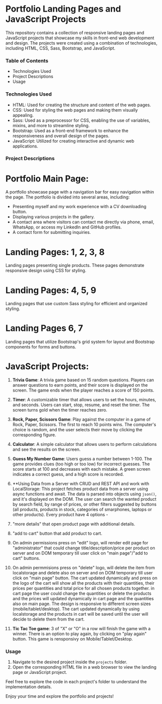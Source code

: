 # Portfolio Landing Pages and JavaScript Projects

This repository contains a collection of responsive landing pages and JavaScript projects that showcase my skills in front-end web development and design. The projects were created using a combination of technologies, including HTML, CSS, Sass, Bootstrap, and JavaScript.

### Table of Contents

- Technologies Used
- Project Descriptions
- Usage

### Technologies Used

- HTML: Used for creating the structure and content of the web pages.
- CSS: Used for styling the web pages and making them visually appealing.
- Sass: Used as a preprocessor for CSS, enabling the use of variables, mixins, and more to streamline styling.
- Bootstrap: Used as a front-end framework to enhance the responsiveness and overall design of the pages.
- JavaScript: Utilized for creating interactive and dynamic web applications.

### Project Descriptions

# Portfolio Main Page:
A portfolio showcase page with a navigation bar for easy navigation within the page. The portfolio is divided into several areas, including:
- Presenting myself and my work experience with a CV downloading button.
- Displaying various projects in the gallery.
- A contact area where visitors can contact me directly via phone, email, WhatsApp, or access my LinkedIn and GitHub profiles.
- A contact form for submitting inquiries.

# Landing Pages: 1, 2, 3, 8
Landing pages presenting single products. These pages demonstrate responsive design using CSS for styling.

# Landing Pages: 4, 5, 9
Landing pages that use custom Sass styling for efficient and organized styling.

# Landing Pages 6, 7
Landing pages that utilize Bootstrap's grid system for layout and Bootstrap components for forms and buttons.

# JavaScript Projects:

1. **Trivia Game**: A trivia game based on 15 random questions. Players can answer questions to earn points, and their score is displayed on the screen. The game ends when the player reaches a score of 150 points.

2. **Timer**: A customizable timer that allows users to set the hours, minutes, and seconds. Users can start, stop, resume, and reset the timer. The screen turns gold when the timer reaches zero.

3. **Rock, Paper, Scissors Game**: Play against the computer in a game of Rock, Paper, Scissors. The first to reach 10 points wins. The computer's choice is random, and the user selects their move by clicking the corresponding figure.

4. **Calculator**: A simple calculator that allows users to perform calculations and see the results on the screen.

5. **Guess My Number Game**: Users guess a number between 1-100. The game provides clues (too high or too low) for incorrect guesses. The score starts at 100 and decreases with each mistake. A green screen indicates a correct guess, and a high score is recorded.

6. **Using Data from a Server with CRUD and REST API and work with LocalStorage: This project fetches product data from a server using async functions and await. The data is parsed into objects using `json()`, and it's displayed on the DOM.
The user can search the wanted product by search field, by range of prices, or other filters suggested by buttons (all products, products in stock, categories of smarphones, laptops or other products). 
Every product have 4 options - 
1. "more details" that open product page with additional details.
2. "add to cart" button that add product to cart.
3. On admin permissions press on "edit" logo, will render edit page for "administrator"  that could change title/description/price per product on server and on DOM temporary till user click on "main page"/"add to cart" buttons.
4. On admin permmisions press on "delete" logo, will delete the item from localstorage and delete also on server and on DOM temporary till user click on "main page" button.
The cart updated dynamically and press on the logo of the cart will show all the products with their quantities, their prices per quantities and total price for all chosen products together.
in cart page the user could change the quantities or delete the products and the prices will updated dynamically in cart page and the quantities also on main page.
The design is responsive to different screen sizes (mobile/tablet/desktop).
The cart updated dynamically by using localstorage and the products in cart will be saved until the user will decide to delete them from the cart.

7. **Tic Tac Toe game**:
3 of "X" or "O" in a row will finish the game with a winner. 
There is an option to play again, by clicking on "play again" button.
This game is rensponsivy on Mobile/Tablet/Desktop.


### Usage

1. Navigate to the desired project inside the `projects` folder.
2. Open the corresponding HTML file in a web browser to view the landing page or JavaScript project.

Feel free to explore the code in each project's folder to understand the implementation details.

Enjoy your time and explore the portfolio and projects!
